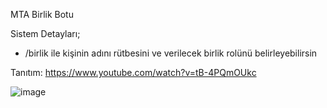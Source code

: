 MTA Birlik Botu

Sistem Detayları;

- /birlik ile kişinin adını rütbesini ve verilecek birlik rolünü belirleyebilirsin

Tanıtım: https://www.youtube.com/watch?v=tB-4PQmOUkc

![image](https://user-images.githubusercontent.com/104817244/197405262-9bc9b937-2f59-412b-8b72-0094d4d0d380.png)
